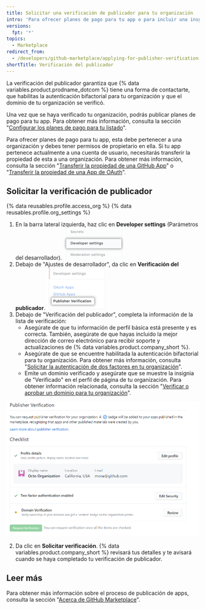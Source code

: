 ```yaml
---
title: Solicitar una verificación de publicador para tu organización
intro: 'Para ofrecer planes de pago para tu app o para incluir una insgnia de marketplace en el listado de tu app, debes completar el proceso de verificación de publicador para tu organización.'
versions:
  fpt: '*'
topics:
  - Marketplace
redirect_from:
  - /developers/github-marketplace/applying-for-publisher-verification-for-your-organization
shortTitle: Verificación del publicador
---
```


La verificación del publicador garantiza que {% data variables.product.prodname_dotcom %} tiene una forma de contactarte, que habilitas la autenticación bifactorial para tu organización y que el dominio de tu organización se verificó.

Una vez que se haya verificado tu organización, podrás publicar planes de pago para tu app. Para obtener más información, consulta la sección "[Configurar los planes de pago para tu listado](/developers/github-marketplace/setting-pricing-plans-for-your-listing)".

Para ofrecer planes de pago para tu app, esta debe pertenecer a una organización y debes tener permisos de propietario en ella. Si tu app pertenece actualmente a una cuenta de usuario, necesitarás transferir la propiedad de esta a una organización. Para obtener más información, consulta la sección "[Transferir la propiedad de una GitHub App](/developers/apps/transferring-ownership-of-a-github-app)" o "[Transferir la propiedad de una App de OAuth](/developers/apps/transferring-ownership-of-an-oauth-app)".

## Solicitar la verificación de publicador


{% data reusables.profile.access_org %}
{% data reusables.profile.org_settings %}
1. En la barra lateral izquierda, haz clic en **Developer settings** (Parámetros del desarrollador). ![La opción de configuración de desarrollador en la barra lateral de ajustes de la organización](/assets/images/marketplace/developer-settings-in-org-settings.png)
1. Debajo de "Ajustes de desarrollador", da clic en **Verificación del publicador**. ![Opción de verificación del publicador en la barra lateral de ajustes de la organización](/assets/images/marketplace/publisher-verification-settings-option.png)
1. Debajo de "Verificación del publicador", completa la información de la lista de verificación:
   - Asegúrate de que tu información de perfil básica está presente y es correcta. También, asegúrate de que hayas incluido la mejor dirección de correo electrónico para recibir soporte y actualizaciones de {% data variables.product.company_short %}.
   - Asegúrate de que se encuentre habilitada la autenticación bifactorial para tu organización. Para obtener más información, consulta "[Solicitar la autenticación de dos factores en tu organización](/organizations/keeping-your-organization-secure/requiring-two-factor-authentication-in-your-organization)".
   - Emite un dominio verificado y asegúrate que se muestre la insignia de "Verificado" en el perfil de página de tu organización. Para obtener información relacionada, consulta la sección "[Verificar o aprobar un dominio para tu organización](/organizations/managing-organization-settings/verifying-or-approving-a-domain-for-your-organization)".

  ![Lista de verificación para la verificación del publicador](/assets/images/marketplace/publisher-verification-checklist.png)

2. Da clic en **Solicitar verificación**. {% data variables.product.company_short %} revisará tus detalles y te avisará cuando se haya completado tu verificación de publicador.

## Leer más

Para obtener más información sobre el proceso de publicación de apps, consulta la sección "[Acerca de GitHub Marketplace](/developers/github-marketplace/about-github-marketplace)".
